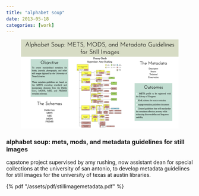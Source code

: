 ```yaml
---
title: "alphabet soup"
date: 2013-05-18
categories: [work]
---
```

<figure>
	<a href="/assets/img/capstoneposter.jpg"><img src="/assets/img/capstoneposter.jpg" class="full"></a>
</figure>

### alphabet soup: mets, mods, and metadata guidelines for still images

capstone project supervised by amy rushing, now assistant dean for special collections at the university of san antonio, to develop metadata guidelines for still images for the university of texas at austin libraries.

 {% pdf "/assets/pdf/stillimagemetadata.pdf" %}
